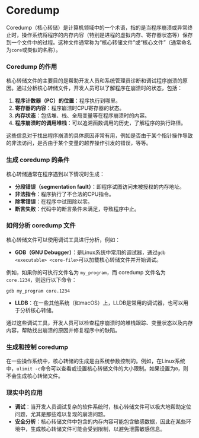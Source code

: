 # Coredump

Coredump（核心转储）是计算机领域中的一个术语，指的是当程序崩溃或异常终止时，操作系统将程序的内存内容（特别是进程的虚拟内存、寄存器状态等）保存到一个文件中的过程。这种文件通常称为“核心转储文件”或“核心文件”（通常命名为`core`或类似的名称）。

### Coredump 的作用

核心转储文件的主要目的是帮助开发人员和系统管理员诊断和调试程序崩溃的原因。通过分析核心转储文件，开发人员可以了解程序在崩溃时的状态，包括：

1. **程序计数器（PC）的位置**：程序执行到哪里。
2. **寄存器的内容**：程序崩溃时CPU寄存器的状态。
3. **内存状态**：包括堆、栈、全局变量等在程序崩溃时的内容。
4. **程序崩溃时的调用堆栈**：可以追溯函数调用的历史，了解程序的执行路径。

这些信息对于找出程序崩溃的具体原因非常有用，例如是否由于某个指针操作导致的非法访问，是否由于某个变量的越界操作引发的错误，等等。

### 生成 coredump 的条件

核心转储通常在程序遇到以下情况时生成：

- **分段错误（segmentation fault）**：即程序试图访问未被授权的内存地址。
- **非法指令**：程序执行了不合法的CPU指令。
- **除零错误**：在程序中试图除以零。
- **断言失败**：代码中的断言条件未满足，导致程序中止。

### 如何分析 coredump 文件

核心转储文件可以使用调试工具进行分析，例如：

- **GDB（GNU Debugger）**：是Linux系统中常用的调试器，通过`gdb <executable> <core-file>`可以加载核心转储文件并开始调试。

例如，如果你的可执行文件名为 `my_program`，而 coredump 文件名为 `core.1234`，则运行以下命令：

```shell
gdb my_program core.1234
```

- **LLDB**：在一些其他系统（如macOS）上，LLDB是常用的调试器，也可以用于分析核心转储。

通过这些调试工具，开发人员可以检查程序崩溃时的堆栈跟踪、变量状态以及内存内容，帮助找出崩溃的原因并修复程序中的缺陷。

### 生成和控制 coredump

在一些操作系统中，核心转储的生成是由系统参数控制的。例如，在Linux系统中，`ulimit -c`命令可以查看或设置核心转储文件的大小限制。如果设置为`0`，则不会生成核心转储文件。

### 现实中的应用

- **调试**：当开发人员调试复杂的软件系统时，核心转储文件可以极大地帮助定位问题，尤其是那些难以复现的崩溃问题。
- **安全分析**：核心转储文件中包含的内存内容可能包含敏感数据，因此在某些环境中，生成核心转储文件可能会受到限制，以避免泄露敏感信息。